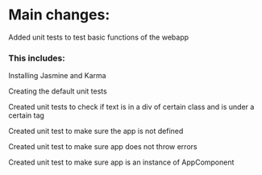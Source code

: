 # Main changes:

Added unit tests to test basic functions of the webapp


### This includes:

Installing Jasmine and Karma

Creating the default unit tests

Created unit tests to check if text is in a div of certain class and is under a certain tag

Created unit test to make sure the app is not defined

Created unit test to make sure app does not throw errors

Created unit test to make sure app is an instance of AppComponent
